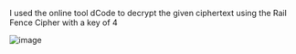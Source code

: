 I used the online tool dCode to decrypt the given ciphertext using the Rail Fence Cipher with a key of 4

![image](https://github.com/user-attachments/assets/8241905b-fe5d-48e1-971d-5f3499dd7b32)
